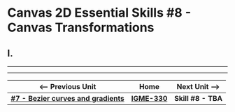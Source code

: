 # Canvas 2D Essential Skills #8 - Canvas Transformations

## I. 



<hr><hr>

| <-- Previous Unit | Home | Next Unit -->
| --- | --- | --- 
|  [**#7 - Bezier curves and gradients**](7-bezier-curves-and-gradients.md) |  [**IGME-330**](../README.md) | **Skill #8 - TBA**
